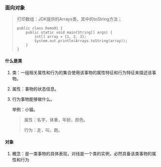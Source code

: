 ### 面向对象

> 打印数组：JDK提供的Arrays类，其中的toString方法；
>
> ```
> public class Demo01 {
>     public static void main(String[] args) {
>         int[] array = {1, 2, 3};
>         System.out.println(Arrays.toString(array));
>     }
> }
> ```

#### 什么是类

1. 类：一组相关属性和行为的集合使用该事物的属性特征和行为特征来描述该事物。

2. 属性：事物的状态信息。

3. 行为事物能够做什么。

   举例：小猫。

   > 属性：名字，体重，年龄，颜色。
   >
   > 行为：走，叫，跑。

   

#### 对象

1. 概念：是一类事物的具体表现，对线是一个类的实例，必然具备该类事物的属性和行为

